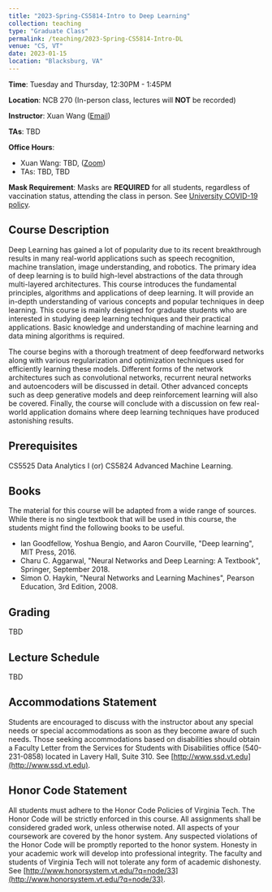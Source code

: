 ```yaml
---
title: "2023-Spring-CS5814-Intro to Deep Learning"
collection: teaching
type: "Graduate Class"
permalink: /teaching/2023-Spring-CS5814-Intro-DL
venue: "CS, VT"
date: 2023-01-15
location: "Blacksburg, VA"
---
```


**Time**: Tuesday and Thursday, 12:30PM - 1:45PM

**Location**: NCB 270 (In-person class, lectures will **NOT** be recorded)

**Instructor**: Xuan Wang ([Email](mailto:xuanw@vt.edu))

**TAs**: TBD

**Office Hours**:
- Xuan Wang: TBD, ([Zoom]())
- TAs: TBD, TBD

**Mask Requirement**: Masks are **REQUIRED** for all students, regardless of vaccination status, attending the class in person. See [University COVID-19 policy](https://vtx.vt.edu/articles/2021/08/unirel-mask-requirements.html). 


## Course Description
Deep Learning has gained a lot of popularity due to its recent breakthrough results in many real-world applications such as speech recognition, machine translation, image understanding, and robotics. The primary idea of deep learning is to build high-level abstractions of the data through multi-layered architectures. This course introduces the fundamental principles, algorithms and applications of deep learning. It will provide an in-depth understanding of various concepts and popular techniques in deep learning. This course is mainly designed for graduate students who are interested in studying deep learning techniques and their practical applications. Basic knowledge and understanding of machine learning and data mining algorithms is required.

The course begins with a thorough treatment of deep feedforward networks along with various regularization and optimization techniques used for efficiently learning these models. Different forms of the network architectures such as convolutional networks, recurrent neural networks and autoencoders will be discussed in detail. Other advanced concepts such as deep generative models and deep reinforcement learning will also be covered. Finally, the course will conclude with a discussion on few real-world application domains where deep learning techniques have produced astonishing results.


## Prerequisites
CS5525 Data Analytics I (or) CS5824 Advanced Machine Learning.


## Books
The material for this course will be adapted from a wide range of sources. While there is no single textbook that will be used in this course, the students might find the following books to be useful.
- Ian Goodfellow, Yoshua Bengio, and Aaron Courville, "Deep learning", MIT Press, 2016.
- Charu C. Aggarwal, "Neural Networks and Deep Learning: A Textbook", Springer, September 2018.
- Simon O. Haykin, "Neural Networks and Learning Machines", Pearson Education, 3rd Edition, 2008.


## Grading
TBD


## Lecture Schedule
TBD


## Accommodations Statement
Students are encouraged to discuss with the instructor about any special needs or special accommodations as soon as they become aware of such needs. Those seeking accommodations based on disabilities should obtain a Faculty Letter from the Services for Students with Disabilities office (540-231-0858) located in Lavery Hall, Suite 310. See [http://www.ssd.vt.edu](http://www.ssd.vt.edu).


## Honor Code Statement
All students must adhere to the Honor Code Policies of Virginia Tech. The Honor Code will be strictly enforced in this course. All assignments shall be considered graded work, unless otherwise noted. All aspects of your coursework are covered by the honor system. Any suspected violations of the Honor Code will be promptly reported to the honor system. Honesty in your academic work will develop into professional integrity. The faculty and students of Virginia Tech will not tolerate any form of academic dishonesty. See [http://www.honorsystem.vt.edu/?q=node/33](http://www.honorsystem.vt.edu/?q=node/33).
